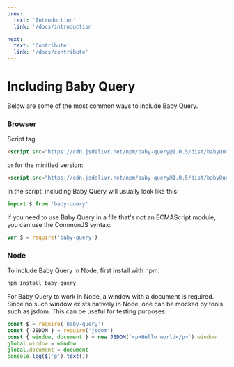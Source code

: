 ```yaml
---
prev:
  text: 'Introduction'
  link: '/docs/introduction'

next:
  text: 'Contribute'
  link: '/docs/contribute'
---
```


# Including Baby Query

Below are some of the most common ways to include Baby Query.

### Browser

Script tag

```html
<script src="https://cdn.jsdelivr.net/npm/baby-query@1.0.5/dist/babyQuery.js"></script>
```

or for the minified version:

```html
<script src="https://cdn.jsdelivr.net/npm/baby-query@1.0.5/dist/babyQuery.min.js"></script>
```

In the script, including Baby Query will usually look like this:

```javascript
import $ from 'baby-query'
```

If you need to use Baby Query in a file that's not an ECMAScript module, you can use the CommonJS syntax:

```javascript
var $ = require('baby-query')
```

### Node

To include Baby Query in Node, first install with npm.

```javascript
npm install baby-query
```

For Baby Query to work in Node, a window with a document is required. Since no such window exists natively in Node, one can be mocked by tools such as jsdom. This can be useful for testing purposes.

```javascript
const $ = require('baby-query')
const { JSDOM } = require('jsdom')
const { window, document } = new JSDOM(`<p>Hello world</p>`).window
global.window = window
global.document = document
console.log($('p').text())
```
